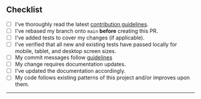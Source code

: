 <!-- ========================= -->
<!-- ci(template/pull-request) -->
<!-- ========================= -->
<!-- Ensure PR title matches issue title -->
<!-- For example: -->
<!-- Issue -> fix(portal/header): clicking resources button goes to sponsors page instead of resources page -->
<!-- Branch -> mfarabi/fix/157-clicking-resources-button-goes-to-sponsors-page-instead-of-resources-page -->
<!-- Pull Request -> fix(portal/header): clicking resources button goes to sponsors page instead of resources page -->

## Checklist

<!--- Go over all the following points, and put an `x` in all the boxes that apply. -->
<!--- If you're unsure about any of these, don't hesitate to ask. We're here to help. -->

- [ ] I've thoroughly read the latest [contribution guidelines](https://docs.cuhacking.ca/contribution-guidelines/getting-started).
- [ ] I've rebased my branch onto `main` **before** creating this PR.
- [ ] I've added tests to cover my changes (if applicable).
- [ ] I've verified that all new and existing tests have passed locally for mobile, tablet, and desktop screen sizes.
- [ ] My commit messages follow [guidelines](https://docs.cuhacking.ca/concepts/conventional-commits)
- [ ] My change requires documentation updates.
- [ ] I've updated the documentation accordingly.
- [ ] My code follows existing patterns of this project and/or improves upon them.

---

<!-- ## Screenshots -->

<!-- | Before             | After             | -->
<!-- | ------------------ | ----------------- | -->
<!-- | Before screenshots | After screenshots | -->
